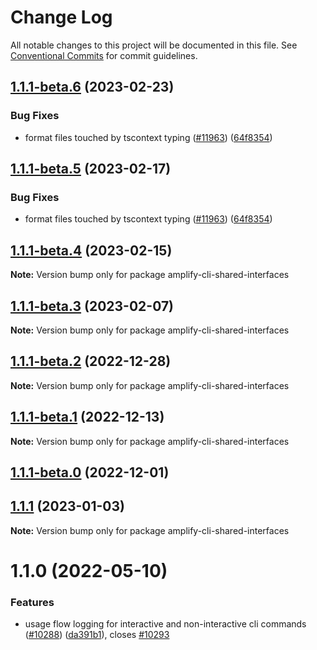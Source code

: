 # Change Log

All notable changes to this project will be documented in this file.
See [Conventional Commits](https://conventionalcommits.org) for commit guidelines.

## [1.1.1-beta.6](https://github.com/aws-amplify/amplify-cli/compare/amplify-cli-shared-interfaces@1.1.1...amplify-cli-shared-interfaces@1.1.1-beta.6) (2023-02-23)


### Bug Fixes

* format files touched by tscontext typing ([#11963](https://github.com/aws-amplify/amplify-cli/issues/11963)) ([64f8354](https://github.com/aws-amplify/amplify-cli/commit/64f83540419f3b512544448baba98bbb3f623f7c))





## [1.1.1-beta.5](https://github.com/aws-amplify/amplify-cli/compare/amplify-cli-shared-interfaces@1.1.1...amplify-cli-shared-interfaces@1.1.1-beta.5) (2023-02-17)


### Bug Fixes

* format files touched by tscontext typing ([#11963](https://github.com/aws-amplify/amplify-cli/issues/11963)) ([64f8354](https://github.com/aws-amplify/amplify-cli/commit/64f83540419f3b512544448baba98bbb3f623f7c))





## [1.1.1-beta.4](https://github.com/aws-amplify/amplify-cli/compare/amplify-cli-shared-interfaces@1.1.1...amplify-cli-shared-interfaces@1.1.1-beta.4) (2023-02-15)

**Note:** Version bump only for package amplify-cli-shared-interfaces





## [1.1.1-beta.3](https://github.com/aws-amplify/amplify-cli/compare/amplify-cli-shared-interfaces@1.1.1...amplify-cli-shared-interfaces@1.1.1-beta.3) (2023-02-07)

**Note:** Version bump only for package amplify-cli-shared-interfaces





## [1.1.1-beta.2](https://github.com/aws-amplify/amplify-cli/compare/amplify-cli-shared-interfaces@1.1.0...amplify-cli-shared-interfaces@1.1.1-beta.2) (2022-12-28)

**Note:** Version bump only for package amplify-cli-shared-interfaces





## [1.1.1-beta.1](https://github.com/aws-amplify/amplify-cli/compare/amplify-cli-shared-interfaces@1.1.0...amplify-cli-shared-interfaces@1.1.1-beta.1) (2022-12-13)

**Note:** Version bump only for package amplify-cli-shared-interfaces





## [1.1.1-beta.0](https://github.com/aws-amplify/amplify-cli/compare/amplify-cli-shared-interfaces@1.1.0...amplify-cli-shared-interfaces@1.1.1-beta.0) (2022-12-01)
## [1.1.1](https://github.com/aws-amplify/amplify-cli/compare/amplify-cli-shared-interfaces@1.1.0...amplify-cli-shared-interfaces@1.1.1) (2023-01-03)

**Note:** Version bump only for package amplify-cli-shared-interfaces





# 1.1.0 (2022-05-10)


### Features

* usage flow logging for interactive and non-interactive cli commands ([#10288](https://github.com/aws-amplify/amplify-cli/issues/10288)) ([da391b1](https://github.com/aws-amplify/amplify-cli/commit/da391b146612d8914f72e558e5503d075456c820)), closes [#10293](https://github.com/aws-amplify/amplify-cli/issues/10293)
